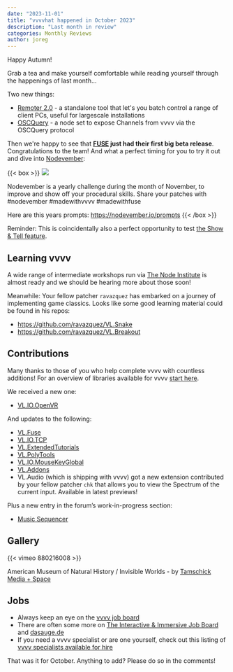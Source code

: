 ```yaml
---
date: "2023-11-01"
title: "vvvvhat happened in October 2023"
description: "Last month in review"
categories: Monthly Reviews
author: joreg
---
```


Happy Autumn!

Grab a tea and make yourself comfortable while reading yourself through the happenings of last month...

Two new things:
- [Remoter 2.0](https://visualprogramming.net/blog/2023/introducing-remoter-2.0/) - a standalone tool that let's you batch control a range of client PCs, useful for largescale installations
- [OSCQuery](https://visualprogramming.net/blog/2023/introducing-support-for-the-oscquery-protocol/) - a node set to expose Channels from vvvv via the OSCQuery protocol
  
Then we're happy to see that **[FUSE](https://www.nuget.org/packages/VL.Fuse/1.0.0-beta01) just had their first big beta release**. Congratulations to the team! And what a perfect timing for you to try it out and dive into [Nodevember](https://nodevember.io/):

{{< box >}}
![](2022-11-01-12-29-36.png)

Nodevember is a yearly challenge during the month of November, to improve and show off your procedural skills. Share your patches with #nodevember #madewithvvvv #madewithfuse

Here are this years prompts: https://nodevember.io/prompts
{{< /box >}}

Reminder: This is coincidentally also a perfect opportunity to test [the Show & Tell feature](https://thegraybook.vvvv.org/reference/hde/showandtell.html).

## Learning vvvv
A wide range of intermediate workshops run via [The Node Institute](https://thenodeinstitute.org/winter-season-23/) is almost ready and we should be hearing more about those soon!

Meanwhile: Your fellow patcher `ravazquez` has embarked on a journey of implementing game classics. Looks like some good learning material could be found in his repos:
- https://github.com/ravazquez/VL.Snake
- https://github.com/ravazquez/VL.Breakout

## Contributions
Many thanks to those of you who help complete vvvv with countless additions! For an overview of libraries available for vvvv [start here](https://thegraybook.vvvv.org/reference/libraries/overview.html).

We received a new one: 
- [VL.IO.OpenVR](https://www.nuget.org/packages/VL.IO.OpenVR)
  
And updates to the following:
- [VL.Fuse](https://www.nuget.org/packages/VL.Fuse)
- [VL.IO.TCP](https://www.nuget.org/packages/VL.IO.TCP)
- [VL.ExtendedTutorials](https://www.nuget.org/packages/VL.ExtendedTutorials)
- [VL.PolyTools](https://www.nuget.org/packages/VL.PolyTools)
- [VL.IO.MouseKeyGlobal](https://www.nuget.org/packages/VL.IO.MouseKeyGlobal)
- [VL.Addons](https://www.nuget.org/packages/VL.Addons)
- VL.Audio (which is shipping with vvvv) got a new extension contributed by your fellow patcher `chk` that allows you to view the Spectrum of the current input. Available in latest previews!

Plus a new entry in the forum’s work-in-progress section:
- [Music Sequencer](https://discourse.vvvv.org/t/music-sequencer/21971)

## Gallery

{{< vimeo 880216008 >}}

American Museum of Natural History / Invisible Worlds - by [Tamschick Media + Space](https://www.tamschick.com/)

## Jobs
- Always keep an eye on the [vvvv job board](https://discourse.vvvv.org/c/jobs)
- There are often some more on [The Interactive & Immersive Job Board](https://jobs.interactiveimmersive.io/?s=vvvv&post_type=job_listing&orderby=date) and [dasauge.de](https://dasauge.de/sta/Vvvv/)
- If you need a vvvv specialist or are one yourself, check out this listing of [vvvv specialists available for hire](https://legacy.vvvv.org/documentation/vvvv-specialists-available-for-hire)

That was it for October. Anything to add? Please do so in the comments!
